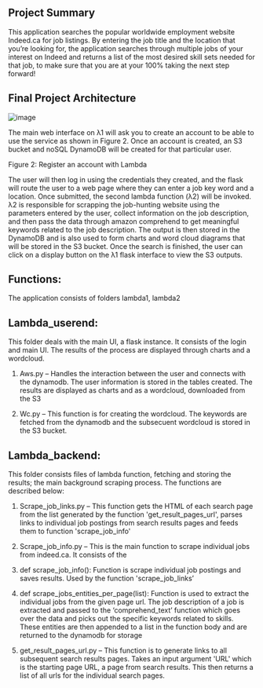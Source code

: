 ## Project Summary

This application searches the popular worldwide employment website Indeed.ca for job listings. By entering the job title and the location that you’re looking for, the application searches through multiple jobs of your interest on Indeed and returns a list of the most desired skill sets needed for that job, to make sure that you are at your 100% taking the next step forward!

## Final Project Architecture

![image](https://user-images.githubusercontent.com/80457657/195441559-30ff6777-4ced-4401-b4c0-f6b8935ff034.png)

The main web interface on λ1 will ask you to create an account to be able to use the service as shown in Figure 2. Once an account is created, an S3 bucket and noSQL DynamoDB will be created for that particular user. 

 

Figure 2: Register an account with Lambda 

The user will then log in using the credentials they created, and the flask will route the user to a web page where they can enter a job key word and a location. Once submitted, the second lambda function (λ2) will be invoked. λ2 is responsible for scrapping the job-hunting website using the parameters entered by the user, collect information on the job description, and then pass the data through amazon comprehend to get meaningful keywords related to the job description. The output is then stored in the DynamoDB and is also used to form charts and word cloud diagrams that will be stored in the S3 bucket. Once the search is finished, the user can click on a display button on the λ1 flask interface to view the S3 outputs. 

## Functions: 

The application consists of folders lambda1, lambda2 

## Lambda_userend: 

This folder deals with the main UI, a flask instance. It consists of the login and main UI. The results of the process are displayed through charts and a wordcloud. 

1. Aws.py – Handles the interaction between the user and connects with the dynamodb. The user information is stored in the tables created.  The results are displayed as charts and as a wordcloud, downloaded from the S3 

2. Wc.py – This function is for creating the wordcloud. The keywords are fetched from the dynamodb and the subsecuent wordcloud is stored in the S3 bucket.  

## Lambda_backend: 

This folder consists files of lambda function, fetching and storing the results; the main background scraping process. The functions are described below: 

1. Scrape_job_links.py – This function gets the HTML of each search page from the list generated by the function 'get_result_pages_url', parses links to individual job postings from search results pages and feeds them  to function 'scrape_job_info' 

2. Scrape_job_info.py – This is the main function to scrape individual jobs from indeed.ca. It consists of the  

  1. def scrape_job_info():  Function is scrape individual job postings and saves results. Used by the function 'scrape_job_links’ 

  2. def scrape_jobs_entities_per_page(list): Function is used to extract the individual jobs from the given page url. The job description of a job is extracted and passed to the ‘comprehend_text’ function which goes over the data and picks out the specific keywords related to skills. These entities are then appended to a list in the function body and are returned to the dynamodb for storage 

  3. get_result_pages_url.py – This function is to generate links to all subsequent search results pages. Takes an input argument 'URL'  which is the starting page URL, a page from search results. This then returns a list of all urls for the individual search pages. 
